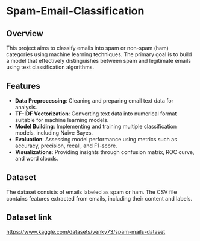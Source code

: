 # Spam-Email-Classification
## Overview
This project aims to classify emails into spam or non-spam (ham) categories using machine learning techniques. The primary goal is to build a model that effectively distinguishes between spam and legitimate emails using text classification algorithms.

## Features
- **Data Preprocessing**: Cleaning and preparing email text data for analysis.
- **TF-IDF Vectorization**: Converting text data into numerical format suitable for machine learning models.
- **Model Building**: Implementing and training multiple classification models, including Naive Bayes.
- **Evaluation**: Assessing model performance using metrics such as accuracy, precision, recall, and F1-score.
- **Visualizations**: Providing insights through confusion matrix, ROC curve,  and word clouds.
## Dataset
The dataset consists of emails labeled as spam or ham. The CSV file contains features extracted from emails, including their content and labels.
## Dataset link
https://www.kaggle.com/datasets/venky73/spam-mails-dataset
